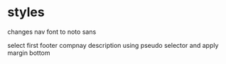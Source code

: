 # styles

changes nav font to noto sans

select first footer compnay description using pseudo selector and apply margin bottom
